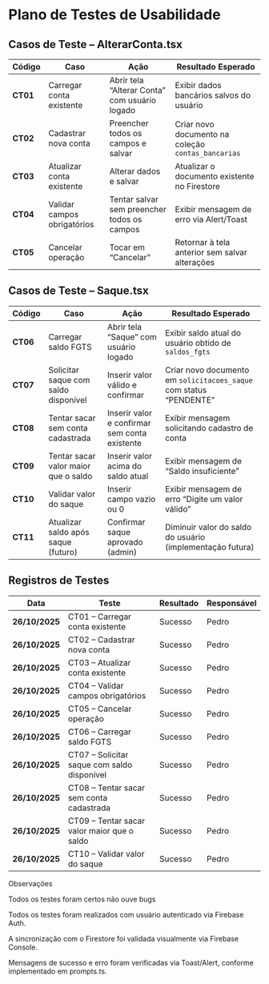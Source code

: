 # Plano de Testes de Usabilidade

## Casos de Teste – AlterarConta.tsx

| Código   | Caso                        | Ação                                          | Resultado Esperado                                 |
| -------- | --------------------------- | --------------------------------------------- | -------------------------------------------------- |
| **CT01** | Carregar conta existente    | Abrir tela “Alterar Conta” com usuário logado | Exibir dados bancários salvos do usuário           |
| **CT02** | Cadastrar nova conta        | Preencher todos os campos e salvar            | Criar novo documento na coleção `contas_bancarias` |
| **CT03** | Atualizar conta existente   | Alterar dados e salvar                        | Atualizar o documento existente no Firestore       |
| **CT04** | Validar campos obrigatórios | Tentar salvar sem preencher todos os campos   | Exibir mensagem de erro via Alert/Toast            |
| **CT05** | Cancelar operação           | Tocar em “Cancelar”                           | Retornar à tela anterior sem salvar alterações     |


## Casos de Teste – Saque.tsx

| Código   | Caso                                 | Ação                                          | Resultado Esperado                                                 |
| -------- | ------------------------------------ | --------------------------------------------- | ------------------------------------------------------------------ |
| **CT06** | Carregar saldo FGTS                  | Abrir tela “Saque” com usuário logado         | Exibir saldo atual do usuário obtido de `saldos_fgts`              |
| **CT07** | Solicitar saque com saldo disponível | Inserir valor válido e confirmar              | Criar novo documento em `solicitacoes_saque` com status “PENDENTE” |
| **CT08** | Tentar sacar sem conta cadastrada    | Inserir valor e confirmar sem conta existente | Exibir mensagem solicitando cadastro de conta                      |
| **CT09** | Tentar sacar valor maior que o saldo | Inserir valor acima do saldo atual            | Exibir mensagem de “Saldo insuficiente”                            |
| **CT10** | Validar valor do saque               | Inserir campo vazio ou 0                      | Exibir mensagem de erro “Digite um valor válido”                   |
| **CT11** | Atualizar saldo após saque (futuro)  | Confirmar saque aprovado (admin)              | Diminuir valor do saldo do usuário (implementação futura)          |



## Registros de Testes

| Data           | Teste                                       | Resultado | Responsável |
| -------------- | ------------------------------------------- | --------- | ----------- |
| **26/10/2025** | CT01 – Carregar conta existente             | Sucesso   | Pedro       |
| **26/10/2025** | CT02 – Cadastrar nova conta                 | Sucesso   | Pedro       |
| **26/10/2025** | CT03 – Atualizar conta existente            | Sucesso   | Pedro       |
| **26/10/2025** | CT04 – Validar campos obrigatórios          | Sucesso   | Pedro       |
| **26/10/2025** | CT05 – Cancelar operação                    | Sucesso   | Pedro       |
| **26/10/2025** | CT06 – Carregar saldo FGTS                  | Sucesso   | Pedro       |
| **26/10/2025** | CT07 – Solicitar saque com saldo disponível | Sucesso   | Pedro       |
| **26/10/2025** | CT08 – Tentar sacar sem conta cadastrada    | Sucesso   | Pedro       |
| **26/10/2025** | CT09 – Tentar sacar valor maior que o saldo | Sucesso   | Pedro       |
| **26/10/2025** | CT10 – Validar valor do saque               | Sucesso   | Pedro       |



Observações

Todos os testes foram certos não ouve bugs 

Todos os testes foram realizados com usuário autenticado via Firebase Auth.

A sincronização com o Firestore foi validada visualmente via Firebase Console.

Mensagens de sucesso e erro foram verificadas via Toast/Alert, conforme implementado em prompts.ts.
